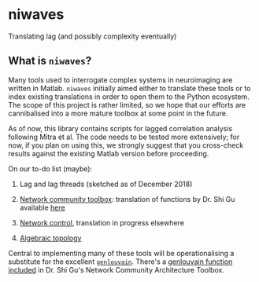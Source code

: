 # niwaves

Translating lag (and possibly complexity eventually)

## What is `niwaves`?

Many tools used to interrogate complex systems in neuroimaging are written in Matlab. `niwaves` initially aimed either to translate these tools or to index existing translations in order to open them to the Python ecosystem. The scope of this project is rather limited, so we hope that our efforts are cannibalised into a more mature toolbox at some point in the future.

As of now, this library contains scripts for lagged correlation analysis following Mitra et al. The code needs to be tested more extensively; for now, if you plan on using this, we strongly suggest that you cross-check results against the existing Matlab version before proceeding.

On our to-do list (maybe):

1. Lag and lag threads (sketched as of December 2018)

2. [Network community toolbox](http://commdetect.weebly.com): translation of functions by Dr. Shi Gu available [here](https://github.com/nangongwubu/Python-Version-for-Network-Community-Architecture-Toobox)

3. [Network control](https://www.danisbassett.com/research-projects.html), translation in progress elsewhere

4. [Algebraic topology](https://www.aesizemore.com/network-toolboxes.html)

Central to implementing many of these tools will be operationalising a substitute for the excellent [`genlouvain`](http://netwiki.amath.unc.edu/GenLouvain/GenLouvain). There's a [genlouvain function included](https://github.com/nangongwubu/Python-Version-for-Network-Community-Architecture-Toobox/blob/master/build/lib/ncat.py#L916) in Dr. Shi Gu's Network Community Architecture Toolbox.

